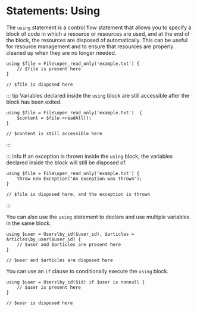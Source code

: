 # Statements: Using

The `using` statement is a control flow statement that allows you to specify a block of code in which a resource or resources are used, and at the end of the block, the resources are disposed of automatically. This can be useful for resource management and to ensure that resources are properly cleaned up when they are no longer needed.


```
using $file = File\open_read_only('example.txt') {
    // $file is present here
}

// $file is disposed here
```

::: tip
Variables declared inside the `using` block are still accessible after the block has been exited.

```
using $file = File\open_read_only('example.txt')  {
    $content = $file->readAll();
}

// $content is still accessible here
```
:::

::: info
If an exception is thrown inside the `using` block, the variables declared inside the block will still be disposed of.

```
using $file = File\open_read_only('example.txt') {
    throw new Exception("An exception was thrown");
}

// $file is disposed here, and the exception is thrown
```
:::

You can also use the `using` statement to declare and use multiple variables in the same block.

```
using $user = Users\by_id($user_id), $articles = Articles\by_user($user_id) {
    // $user and $articles are present here
}

// $user and $articles are disposed here
```

You can use an `if` clause to conditionally execute the `using` block.

```
using $user = Users\by_id($id) if $user is nonnull {
    // $user is present here
}

// $user is disposed here
```
